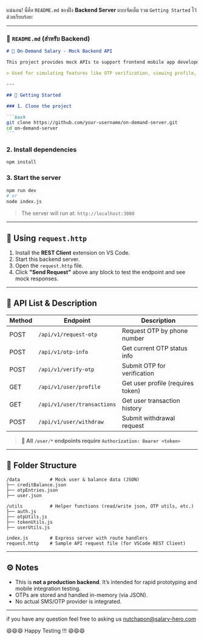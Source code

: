 แน่นอน! นี่คือ `README.md` ของฝั่ง **Backend Server** แบบจัดเต็ม รวม `Getting Started` ไว้ด้วยเรียบร้อย:

---

### 📄 `README.md` (สำหรับ Backend)

````markdown
# 🧪 On-Demand Salary - Mock Backend API

This project provides mock APIs to support frontend mobile app development and testing.

> Used for simulating features like OTP verification, viewing profile, checking available balance, and withdrawal requests.

---

## 🚀 Getting Started

### 1. Clone the project

```bash
git clone https://github.com/your-username/on-demand-server.git
cd on-demand-server
```
````

### 2. Install dependencies

```bash
npm install
```

### 3. Start the server

```bash
npm run dev
# or
node index.js
```

> The server will run at: `http://localhost:3000`

---

## 🧪 Using `request.http`

1. Install the **REST Client** extension on VS Code.
2. Start this backend server.
3. Open the `request.http` file.
4. Click **"Send Request"** above any block to test the endpoint and see mock responses.

---

## 🔗 API List & Description

| Method | Endpoint                    | Description                       |
| ------ | --------------------------- | --------------------------------- |
| POST   | `/api/v1/request-otp`       | Request OTP by phone number       |
| POST   | `/api/v1/otp-info`          | Get current OTP status info       |
| POST   | `/api/v1/verify-otp`        | Submit OTP for verification       |
| GET    | `/api/v1/user/profile`      | Get user profile (requires token) |
| GET    | `/api/v1/user/transactions` | Get user transaction history      |
| POST   | `/api/v1/user/withdraw`     | Submit withdrawal request         |

> **🔐 All `/user/*` endpoints require `Authorization: Bearer <token>`**

---

## 📁 Folder Structure

```
/data           # Mock user & balance data (JSON)
├── creditBalance.json
├── otpEntries.json
├── user.json

/utils          # Helper functions (read/write json, OTP utils, etc.)
├── auth.js
├── otpUtils.js
├── tokenUtils.js
├── userUtils.js

index.js        # Express server with route handlers
request.http    # Sample API request file (for VSCode REST Client)
```

---

## ⚙️ Notes

- This is **not a production backend**. It’s intended for rapid prototyping and mobile integration testing.
- OTPs are stored and handled in-memory (via JSON).
- No actual SMS/OTP provider is integrated.

---

if you have any question feel free to asking us nutchapon@salary-hero.com

😄😄😄 Happy Testing !!! 😄😄😄
